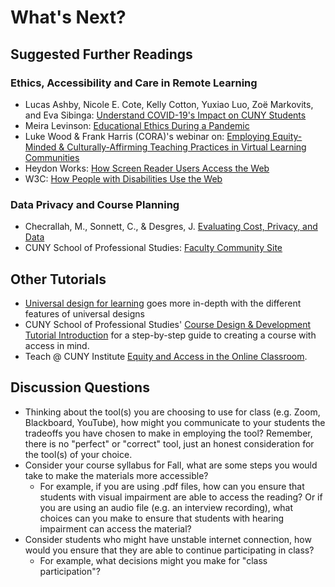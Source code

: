 # What's Next?

## Suggested Further Readings

### Ethics, Accessibility and Care in Remote Learning
- Lucas Ashby, Nicole E. Cote, Kelly Cotton, Yuxiao Luo, Zoë Markovits, and Eva Sibinga: [Understand COVID-19's Impact on CUNY Students](https://dataforgood.commons.gc.cuny.edu/report-on-covid-19s-impact-on-cuny-students/)
- Meira Levinson: [Educational Ethics During a Pandemic](https://ethics.harvard.edu/files/center-for-ethics/files/17educationalethics.pdf)
- Luke Wood & Frank Harris (CORA)'s webinar on: [Employing Equity-Minded & Culturally-Affirming Teaching Practices in Virtual Learning Communities](https://www.youtube.com/watch?reload=9&v=aMrf_MC5COk&feature=youtu.be)
- Heydon Works: [How Screen Reader Users Access the Web](https://heydonworks.com/article/responses-to-the-screen-reader-strategy-survey/)
- W3C: [How People with Disabilities Use the Web](https://www.w3.org/WAI/people-use-web/)

### Data Privacy and Course Planning
- Checrallah, M., Sonnett, C., & Desgres, J. [Evaluating Cost, Privacy, and Data](https://edtechbooks.org/digitaltoolsapps/evaluatingcostprivacydata)
- CUNY School of Professional Studies: [Faculty Community Site](https://spsfaculty.commons.gc.cuny.edu/quick-guides/)

## Other Tutorials

- [Universal design for learning](http://udlforteachers.com/) goes more in-depth with the different features of universal designs
-  CUNY School of Professional Studies' [Course Design & Development Tutorial Introduction](https://spscoursedesign.commons.gc.cuny.edu/) for a step-by-step guide to creating a course with access in mind.
- Teach @ CUNY Institute [Equity and Access in the Online Classroom](https://equityaccess.commons.gc.cuny.edu/).

## Discussion Questions

- Thinking about the tool(s) you are choosing to use for class (e.g. Zoom, Blackboard, YouTube), how might you communicate to your students the tradeoffs you have chosen to make in employing the tool? Remember, there is no "perfect" or "correct" tool, just an honest consideration for the tool(s) of your choice.
- Consider your course syllabus for Fall, what are some steps you would take to make the materials more accessible? 
    - For example, if you are using .pdf files, how can you ensure that students with visual impairment are able to access the reading? Or if you are using an audio file (e.g. an interview recording), what choices can you make to ensure that students with hearing impairment can access the material?
- Consider students who might have unstable internet connection, how would you ensure that they are able to continue participating in class? 
    - For example, what decisions might you make for "class participation"?